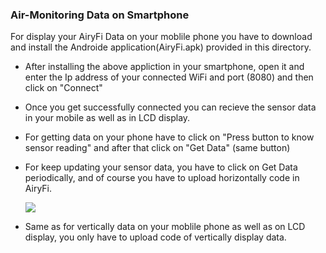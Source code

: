 ### Air-Monitoring Data on Smartphone

For display your AiryFi Data on your moblile phone you have to download and install the Androide application(AiryFi.apk) provided in this directory.

* After installing the above appliction in your smartphone, open it and enter the Ip address of your connected WiFi and port (8080) and then click on "Connect"
* Once you get successfully connected you can recieve the sensor data in your mobile as well as in LCD display.
* For getting data on your phone have to click on "Press button to know sensor reading" and after that click on "Get Data" (same button)
* For keep updating your sensor data, you have to click on Get Data periodically, and of course you have to upload horizontally code in AiryFi.

   <img src ="https://github.com/sbcshop/AiryFi/blob/main/images/IMG-20221121-WA0001.jpg" />

* Same as for vertically data on your moblile phone as well as on LCD display, you only have to upload code of vertically display data.



